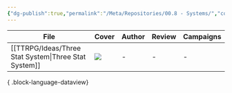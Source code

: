 ```yaml
---
{"dg-publish":true,"permalink":"/Meta/Repositories/00.8 - Systems/","contentClasses":"cards cards-2-3 table-max"}
---
```



| File                                                    | Cover   | Author | Review | Campaigns |
| ------------------------------------------------------- | ------- | ------ | ------ | --------- |
| [[TTRPG/Ideas/Three Stat System\|Three Stat System]] | ![](\-) | \-     | \-     | \-        |

{ .block-language-dataview}

